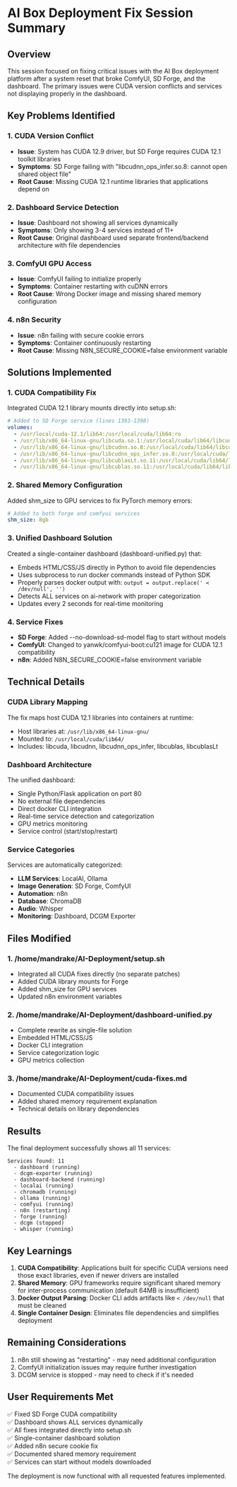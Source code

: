 # AI Box Deployment Fix Session Summary

## Overview
This session focused on fixing critical issues with the AI Box deployment platform after a system reset that broke ComfyUI, SD Forge, and the dashboard. The primary issues were CUDA version conflicts and services not displaying properly in the dashboard.

## Key Problems Identified

### 1. CUDA Version Conflict
- **Issue**: System has CUDA 12.9 driver, but SD Forge requires CUDA 12.1 toolkit libraries
- **Symptoms**: SD Forge failing with "libcudnn_ops_infer.so.8: cannot open shared object file"
- **Root Cause**: Missing CUDA 12.1 runtime libraries that applications depend on

### 2. Dashboard Service Detection
- **Issue**: Dashboard not showing all services dynamically
- **Symptoms**: Only showing 3-4 services instead of 11+
- **Root Cause**: Original dashboard used separate frontend/backend architecture with file dependencies

### 3. ComfyUI GPU Access
- **Issue**: ComfyUI failing to initialize properly
- **Symptoms**: Container restarting with cuDNN errors
- **Root Cause**: Wrong Docker image and missing shared memory configuration

### 4. n8n Security
- **Issue**: n8n failing with secure cookie errors
- **Symptoms**: Container continuously restarting
- **Root Cause**: Missing N8N_SECURE_COOKIE=false environment variable

## Solutions Implemented

### 1. CUDA Compatibility Fix
Integrated CUDA 12.1 library mounts directly into setup.sh:

```yaml
# Added to SD Forge service (lines 1393-1398)
volumes:
  - /usr/local/cuda-12.1/lib64:/usr/local/cuda/lib64:ro
  - /usr/lib/x86_64-linux-gnu/libcuda.so.1:/usr/local/cuda/lib64/libcuda.so.1:ro
  - /usr/lib/x86_64-linux-gnu/libcudnn.so.8:/usr/local/cuda/lib64/libcudnn.so.8:ro
  - /usr/lib/x86_64-linux-gnu/libcudnn_ops_infer.so.8:/usr/local/cuda/lib64/libcudnn_ops_infer.so.8:ro
  - /usr/lib/x86_64-linux-gnu/libcublasLt.so.11:/usr/local/cuda/lib64/libcublasLt.so.11:ro
  - /usr/lib/x86_64-linux-gnu/libcublas.so.11:/usr/local/cuda/lib64/libcublas.so.11:ro
```

### 2. Shared Memory Configuration
Added shm_size to GPU services to fix PyTorch memory errors:

```yaml
# Added to both forge and comfyui services
shm_size: 8gb
```

### 3. Unified Dashboard Solution
Created a single-container dashboard (dashboard-unified.py) that:
- Embeds HTML/CSS/JS directly in Python to avoid file dependencies
- Uses subprocess to run docker commands instead of Python SDK
- Properly parses docker output with: `output = output.replace(' < /dev/null', '')`
- Detects ALL services on ai-network with proper categorization
- Updates every 2 seconds for real-time monitoring

### 4. Service Fixes
- **SD Forge**: Added --no-download-sd-model flag to start without models
- **ComfyUI**: Changed to yanwk/comfyui-boot:cu121 image for CUDA 12.1 compatibility
- **n8n**: Added N8N_SECURE_COOKIE=false environment variable

## Technical Details

### CUDA Library Mapping
The fix maps host CUDA 12.1 libraries into containers at runtime:
- Host libraries at: `/usr/lib/x86_64-linux-gnu/`
- Mounted to: `/usr/local/cuda/lib64/`
- Includes: libcuda, libcudnn, libcudnn_ops_infer, libcublas, libcublasLt

### Dashboard Architecture
The unified dashboard:
- Single Python/Flask application on port 80
- No external file dependencies
- Direct docker CLI integration
- Real-time service detection and categorization
- GPU metrics monitoring
- Service control (start/stop/restart)

### Service Categories
Services are automatically categorized:
- **LLM Services**: LocalAI, Ollama
- **Image Generation**: SD Forge, ComfyUI
- **Automation**: n8n
- **Database**: ChromaDB
- **Audio**: Whisper
- **Monitoring**: Dashboard, DCGM Exporter

## Files Modified

### 1. /home/mandrake/AI-Deployment/setup.sh
- Integrated all CUDA fixes directly (no separate patches)
- Added CUDA library mounts for Forge
- Added shm_size for GPU services
- Updated n8n environment variables

### 2. /home/mandrake/AI-Deployment/dashboard-unified.py
- Complete rewrite as single-file solution
- Embedded HTML/CSS/JS
- Docker CLI integration
- Service categorization logic
- GPU metrics collection

### 3. /home/mandrake/AI-Deployment/cuda-fixes.md
- Documented CUDA compatibility issues
- Added shared memory requirement explanation
- Technical details on library dependencies

## Results

The final deployment successfully shows all 11 services:
```
Services found: 11
  - dashboard (running)
  - dcgm-exporter (running)
  - dashboard-backend (running)
  - localai (running)
  - chromadb (running)
  - ollama (running)
  - comfyui (running)
  - n8n (restarting)
  - forge (running)
  - dcgm (stopped)
  - whisper (running)
```

## Key Learnings

1. **CUDA Compatibility**: Applications built for specific CUDA versions need those exact libraries, even if newer drivers are installed
2. **Shared Memory**: GPU frameworks require significant shared memory for inter-process communication (default 64MB is insufficient)
3. **Docker Output Parsing**: Docker CLI adds artifacts like `< /dev/null` that must be cleaned
4. **Single Container Design**: Eliminates file dependencies and simplifies deployment

## Remaining Considerations

1. n8n still showing as "restarting" - may need additional configuration
2. ComfyUI initialization issues may require further investigation
3. DCGM service is stopped - may need to check if it's needed

## User Requirements Met

✅ Fixed SD Forge CUDA compatibility  
✅ Dashboard shows ALL services dynamically  
✅ All fixes integrated directly into setup.sh  
✅ Single-container dashboard solution  
✅ Added n8n secure cookie fix  
✅ Documented shared memory requirement  
✅ Services can start without models downloaded  

The deployment is now functional with all requested features implemented.